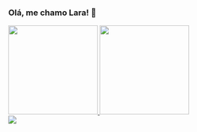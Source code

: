 ### Olá, me chamo Lara! 👋

<!--
**laraparreira/laraparreira** is a ✨ _special_ ✨ repository because its `README.md` (this file) appears on your GitHub profile.

Here are some ideas to get you started:

- 🔭 I’m currently working on ...
- 🌱 I’m currently learning ...
- 👯 I’m looking to collaborate on ...
- 🤔 I’m looking for help with ...
- 💬 Ask me about ...
- 📫 How to reach me: ...
- 😄 Pronouns: ...
- ⚡ Fun fact: ...
-->

<div>
<a href="https://github.com/seu-usuário-aqui">
<img loading="lazy" height="180em" src="https://github-readme-stats.vercel.app/api/top-langs/?username=laraparreira&layout=compact&langs_count=7&theme=dracula"/>
<img loading="lazy" height="180em" src="https://github-readme-stats.vercel.app/api?username=laraparreira&show_icons=true&theme=dracula&include_all_commits=true&count_private=true"/>
</div>
  
<a href="mailto:larahellenpa3@gmail.com">
<img src="https://img.shields.io/badge/Gmail-D14836?style=for-the-badge&logo=gmail&logoColor=white"/>
</a>

<!-- ![Snake animation](https://github.com/laraparreira/laraparreira/blob/output/github-contribution-grid-snake.svg) -->

